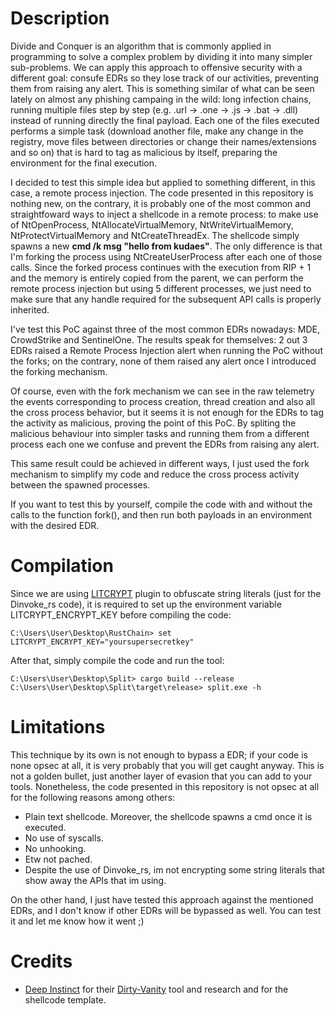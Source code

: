 # Description

Divide and Conquer is an algorithm that is commonly applied in programming to solve a complex problem by dividing it into many simpler sub-problems. We can apply this approach to offensive security with a different goal: consufe EDRs so they lose track of our activities, preventing them from raising any alert. This is something similar of what can be seen lately on almost any phishing campaing in the wild: long infection chains, running multiple files step by step (e.g. .url -> .one -> .js -> .bat -> .dll) instead of running directly the final payload. Each one of the files executed performs a simple task (download another file, make any change in the registry, move files between directories or change their names/extensions and so on) that is hard to tag as malicious by itself, preparing the environment for the final execution.

I decided to test this simple idea but applied to something different, in this case, a remote process injection. The code presented in this repository is nothing new, on the contrary, it is probably one of the most common and straightfoward ways to inject a shellcode in a remote process: to make use of NtOpenProcess, NtAllocateVirtualMemory, NtWriteVirtualMemory, NtProtectVirtualMemory and NtCreateThreadEx. The shellcode simply spawns a new **cmd /k msg "hello from kudaes"**. The only difference is that I'm forking the process using NtCreateUserProcess after each one of those calls. Since the forked process continues with the execution from RIP + 1 and the memory is entirely copied from the parent, we can perform the remote process injection but using 5 different processes, we just need to make sure that any handle required for the subsequent API calls is properly inherited.

I've test this PoC against three of the most common EDRs nowadays: MDE, CrowdStrike and SentinelOne. The results speak for themselves: 2 out 3 EDRs raised a Remote Process Injection alert when running the PoC without the forks; on the contrary, none of them raised any alert once I introduced the forking mechanism. 

Of course, even with the fork mechanism we can see in the raw telemetry the events corresponding to process creation, thread creation and also all the cross process behavior, but it seems it is not enough for the EDRs to tag the activity as malicious, proving the point of this PoC. By spliting the malicious behaviour into simpler tasks and running them from a different process each one we confuse and prevent the EDRs from raising any alert.

This same result could be achieved in different ways, I just used the fork mechanism to simplify my code and reduce the cross process activity between the spawned processes. 

If you want to test this by yourself, compile the code with and without the calls to the function fork(), and then run both payloads in an environment with the desired EDR.

# Compilation 

Since we are using [LITCRYPT](https://github.com/anvie/litcrypt.rs) plugin to obfuscate string literals (just for the Dinvoke_rs code), it is required to set up the environment variable LITCRYPT_ENCRYPT_KEY before compiling the code:

	C:\Users\User\Desktop\RustChain> set LITCRYPT_ENCRYPT_KEY="yoursupersecretkey"

After that, simply compile the code and run the tool:

	C:\Users\User\Desktop\Split> cargo build --release
	C:\Users\User\Desktop\Split\target\release> split.exe -h

# Limitations

This technique by its own is not enough to bypass a EDR; if your code is none opsec at all, it is very probably that you will get caught anyway. This is not a golden bullet, just another layer of evasion that you can add to your tools. Nonetheless, the code presented in this repository is not opsec at all for the following reasons among others:

- Plain text shellcode. Moreover, the shellcode spawns a cmd once it is executed.
- No use of syscalls.
- No unhooking.
- Etw not pached. 
- Despite the use of Dinvoke_rs, im not encrypting some string literals that show away the APIs that im using.

On the other hand, I just have tested this approach against the mentioned EDRs, and I don't know if other EDRs will be bypassed as well. You can test it and let me know how it went ;)

# Credits

* [Deep Instinct](https://github.com/deepinstinct) for their [Dirty-Vanity](https://github.com/deepinstinct/Dirty-Vanity) tool and research and for the shellcode template.
